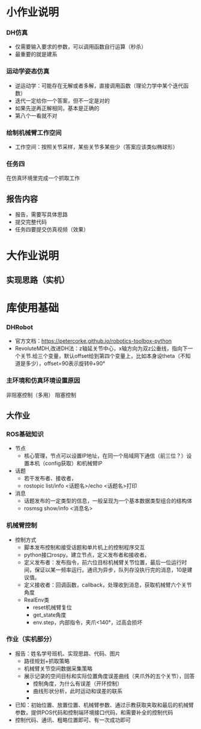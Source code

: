 # 小作业说明

### DH仿真
+ 仅需要输入要求的参数，可以调用函数自行运算（秒杀）
+ 最重要的就是建系

### 运动学姿态仿真
+ 逆运动学：可能存在无解或者多解，直接调用函数（理论力学中某个迭代函数）
+ 迭代一定给你一个答案，但不一定是对的
+ 如果先逆再正解相同，基本是正确的
+ 第八个一看就不对

### 绘制机械臂工作空间
+ 工作空间：按照关节采样，某些关节多某些少（答案应该类似椭球形）

### 任务四
在仿真环境里完成一个抓取工作

## 报告内容
+ 报告，需要写具体思路
+ 提交完整代码
+ 任务四要提交仿真视频（效果）

# 大作业说明
## 实现思路（实机）

# 库使用基础
### DHRobot 
+ 官方文档：https://petercorke.github.io/robotics-toolbox-python
+ RevoluteMDH,改进DH法：z轴延关节中心，x轴方向为双z公垂线，指向下一个关节.给三个变量，默认offset给到第四个变量上，比如本身设theta（不知道是多少），offset=90表示旋转θ+90°

### 主环境和仿真环境设置原因
非阻塞控制（多用）
阻塞控制

## 大作业
### ROS基础知识
+ 节点
    + 核心管理，节点可以设置IP地址，在同一个局域网下通信（前三位？）设置本机（config获取）和机械臂IP
+ 话题
    + 若干发布者、接收者，
    + rostopic list/info <话题名>/echo <话题名>打印
+ 消息
    + 话题发布的一定类型的信息，一般呈现为一个基本数据类型组合的结构体
    + rosmsg show/info <消息名>

### 机械臂控制
+ 控制方式
    + 脚本发布控制和接受话题和单片机上的控制程序交互
    + python接口rospy。建立节点，定义发布者和接收者。
    + 定义发布者：发布指令，前六位目标机械臂关节位置，最后一位运行时间，保证以某一频率运行。通讯为异步，队列存没执行完的消息，10是建议值。
    + 定义接收者：回调函数，callback，处理收到消息，获取机械臂六个关节角度
    + RealEnv类
        + reset机械臂复位
        + get_state角度
        + env.step，内部指令，夹爪<140°，过高会损坏
### 作业（实机部分）
+ 报告：姓名学号班机、实现思路、代码、图片
    + 路径规划+抓取策略
    + 机械臂关节空间数据采集策略
    + 展示记录的空间目标和实际位置角度误差曲线（夹爪外的五个关节），回答
        + 控制角度，为什么有误差（开环控制）
        + 曲线形状分析，此时运动和误差的联系
        + 
+ 已知：初始位置、放置位置、机械臂参数、通过示教获取夹取和最后的机械臂参数，提供POS代码和控制端环境接口代码，和需要补全的控制代码
+ 控制代码、通讯、粗略位置即可、有一次成功即可


